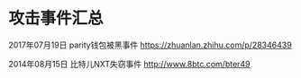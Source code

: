 # 攻击事件汇总

2017年07月19日 parity钱包被黑事件 https://zhuanlan.zhihu.com/p/28346439

2014年08月15日 比特儿NXT失窃事件 http://www.8btc.com/bter49
